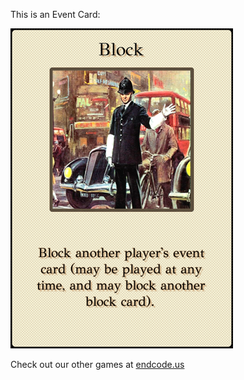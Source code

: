 This is an Event Card: 
 
 ![alt text](Block[face,6].png?raw=true "Event Card")  
 
 
 
 
 
 Check out our other games at [endcode.us](https://endcode.us/)